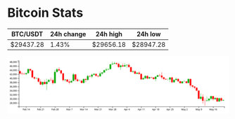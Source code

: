 # Bitcoin Stats

BTC/USDT|24h change|24h high|24h low|
|---|---|---|---|
|$29437.28|1.43%|$29656.18|$28947.28|

<img src="./chart.svg">
